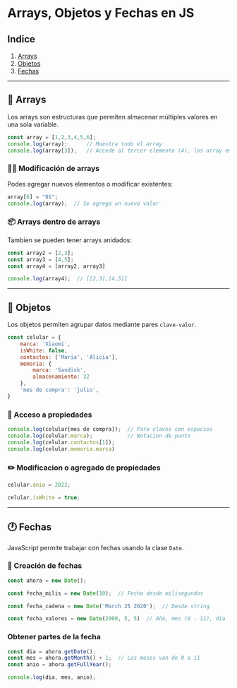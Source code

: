 # Arrays, Objetos y Fechas en JS

## Indice

  1. [Arrays](#-arrays)
  2. [Objetos](#-objetos)
  3. [Fechas](#-fechas)

---

## 🔹 Arrays

Los arrays son estructuras que permiten almacenar múltiples valores en una sola variable.

```javascript
const array = [1,2,3,4,5,6];
console.log(array);      // Muestra todo el array
console.log(array[3]);   // Accede al tercer elemento (4), los array empiezan desde el 0
```

### ✍🏻 Modificación de arrays

Podes agregar nuevos elementos o modificar existentes:

```javascript
array[6] = "01";
console.log(array);  // Se agrega un nuevo valor
```

### 📦 Arrays dentro de arrays

Tambien se pueden tener arrays anidados:

```javascript
const array2 = [2,3];
const array3 = [4,5];
const array4 = [array2, array3]

console.log(array4);  // [[2,3],[4,5]]
```

---

## 🔸 Objetos

Los objetos permiten agrupar datos mediante pares `clave-valor`.

```javascript
const celular = {
    marca: 'Xiaomi',
    isWhite: false,
    contactos: ['Maria', 'Alicia'],
    memoria: {
        marca: 'Sandisk',
        almacenamiento: 32
    },
    'mes de compra': 'julio',
}
```

### 📌 Acceso a propiedades

```javascript
console.log(celular[mes de compra]);  // Para claves con espacios
console.log(celular.marca);           // Notacion de punto
console.log(celular.contactos[1]);
console.log(celular.memoria.marca)
```

### ✏️ Modificacion o agregado de propiedades

```javascript
celular.anio = 2022;

celular.isWhite = true;
```

---

## 🕐 Fechas

JavaScript permite trabajar con fechas usando la clase `Date`.

### 📅 Creación de fechas

```javascript
const ahora = new Date();
```

```javascript
const fecha_milis = new Date(10);  // Fecha desde milisegundos
```

```javascript
const fecha_cadena = new Date('March 25 2020');  // Desde string
```

```javascript
const fecha_valores = new Date(2000, 5, 5)  // Año, mes (0 - 11), día
```

### Obtener partes de la fecha

```javascript
const dia = ahora.getDate();
const mes = ahora.getMonth() + 1;  // Los meses van de 0 a 11
const anio = ahora.getFullYear();

console.log(dia, mes, anio);
```
